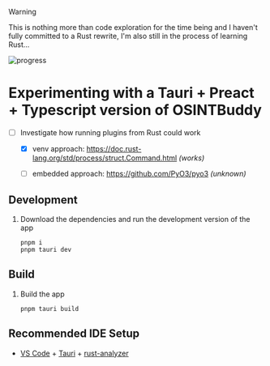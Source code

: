 > [!WARNING]  
> This is nothing more than code exploration for the time being and I haven't fully committed to a Rust rewrite, I'm also still in the process of learning Rust...

![progress](https://github.com/user-attachments/assets/b70d5d27-ea68-41ef-8f21-fbbaeeb7fadf)

# Experimenting with a Tauri + Preact + Typescript version of OSINTBuddy

- [ ] Investigate how running plugins from Rust could work
  - [x] venv approach: https://doc.rust-lang.org/std/process/struct.Command.html *(works)*
  - [ ] embedded approach: https://github.com/PyO3/pyo3 *(unknown)*


## Development

1. Download the dependencies and run the development version of the app 
   ```
   pnpm i
   pnpm tauri dev
   ```

## Build

1. Build the app
   ```
   pnpm tauri build
   ```


## Recommended IDE Setup

- [VS Code](https://code.visualstudio.com/) + [Tauri](https://marketplace.visualstudio.com/items?itemName=tauri-apps.tauri-vscode) + [rust-analyzer](https://marketplace.visualstudio.com/items?itemName=rust-lang.rust-analyzer)
